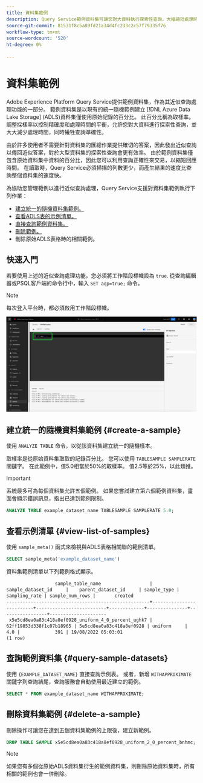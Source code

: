 ```yaml
---
title: 資料集範例
description: Query Service範例資料集可讓您對大資料執行探索性查詢，大幅縮短處理時間，並降低查詢準確度。 本指南提供如何管理範例以進行近似查詢處理的資訊
source-git-commit: 81531f8c5a89fd21a34d4fc233c2c57f79335f76
workflow-type: tm+mt
source-wordcount: '520'
ht-degree: 0%

---
```


# 資料集範例

Adobe Experience Platform Query Service提供範例資料集，作為其近似查詢處理功能的一部分。 範例資料集是以現有的統一隨機範例建立 [!DNL Azure Data Lake Storage] (ADLS)資料集僅使用原始記錄的百分比。 此百分比稱為取樣率。 調整採樣率以控制精確度和處理時間的平衡，允許您對大資料進行探索性查詢，並大大減少處理時間，同時犧牲查詢準確性。

由於許多使用者不需要針對資料集的匯總作業提供確切的答案，因此發出近似查詢以傳回近似答案，對於大型資料集的探索性查詢會更有效率。 由於範例資料集僅包含原始資料集中資料的百分比，因此您可以利用查詢正確性來交易，以縮短回應時間。 在讀取時，Query Service必須掃描的列數更少，而產生結果的速度比查詢整個資料集的速度快。

為協助您管理範例以進行近似查詢處理，Query Service支援對資料集範例執行下列作業：

- [建立統一的隨機資料集範例。](#create-a-sample)
- [查看ADLS表的示例清單。](#view-list-of-samples)
- [直接查詢範例資料集。](#query-sample-datasets)
- [刪除範例。](#delete-a-sample)
- 刪除原始ADLS表格時的相關範例。

## 快速入門

若要使用上述的近似查詢處理功能，您必須將工作階段標幟設為 `true`. 從查詢編輯器或PSQL客戶端的命令行中，輸入 `SET aqp=true;` 命令。

>[!NOTE]
>
>每次登入平台時，都必須啟用工作階段標幟。

![突出顯示「SET aqp=true；」命令的查詢編輯器。](../images/sql/set-session-flag.png)

## 建立統一的隨機資料集範例 {#create-a-sample}

使用 `ANALYZE TABLE` 命令，以從該資料集建立統一的隨機樣本。

取樣率是從原始資料集取取的記錄百分比。 您可以使用 `TABLESAMPLE SAMPLERATE` 關鍵字。 在此範例中，值5.0相當於50%的取樣率。 值2.5等於25%，以此類推。

>[!IMPORTANT]
>
>系統最多可為每個資料集允許五個範例。 如果您嘗試建立第六個範例資料集，畫面會顯示錯誤訊息，指出已達到範例限制。

```sql
ANALYZE TABLE example_dataset_name TABLESAMPLE SAMPLERATE 5.0;
```

## 查看示例清單 {#view-list-of-samples}

使用 `sample_meta()` 函式來檢視與ADLS表格相關聯的範例清單。

```sql
SELECT sample_meta('example_dataset_name')
```

資料集範例清單以下列範例格式顯示。

```shell
                  sample_table_name                  |    sample_dataset_id     |    parent_dataset_id     | sample_type | sampling_rate | sample_num_rows |       created      
-----------------------------------------------------+--------------------------+--------------------------+-------------+---------------+-----------------+---------------------
 x5e5cd8ea0a83c418a8ef0928_uniform_4_0_percent_ughk7 | 62ff19853d338f1c07b18965 | 5e5cd8ea0a83c418a8ef0928 | uniform     |           4.0 |             391 | 19/08/2022 05:03:01
(1 row)
```

## 查詢範例資料集 {#query-sample-datasets}

使用 `{EXAMPLE_DATASET_NAME}` 直接查詢示例表。 或者，新增 `WITHAPPROXIMATE` 關鍵字到查詢結尾，查詢服務會自動使用最近建立的範例。

```sql
SELECT * FROM example_dataset_name WITHAPPROXIMATE;
```

## 刪除資料集範例 {#delete-a-sample}

刪除操作可讓您在達到五個資料集範例的上限後，建立新範例。

```sql
DROP TABLE SAMPLE x5e5cd8ea0a83c418a8ef0928_uniform_2_0_percent_bnhmc;
```

>[!NOTE]
>
>如果您有多個從原始ADLS資料集衍生的範例資料集，則刪除原始資料集時，所有相關的範例也會一併刪除。
